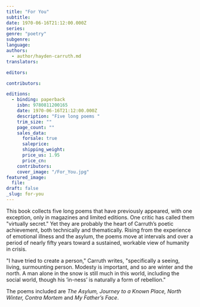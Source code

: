```yaml
---
title: "For You"
subtitle:
date: 1970-06-16T21:12:00.000Z
series:
genre: "poetry"
subgenre:
language:
authors:
  - author/hayden-carruth.md
translators:

editors:

contributors:

editions:
  - binding: paperback
    isbn: 9780811200165
    date: 1970-06-16T21:12:00.000Z
    description: "Five long poems "
    trim_size: ""
    page_count: ""
    sales_data:
      forsale: true
      saleprice:
      shipping_weight:
      price_us: 1.95
      price_cn:
    contributors:
    cover_image: "/For_You.jpg"
featured_image:
  file:
draft: false
_slug: for-you
---
```


This book collects five long poems that have previously appeared, with one exception, only in magazines and limited editions. One critic has called them "virtually secret." Yet they are probably the heart of Carruth’s poetic achievement, both technically and thematically. Rising from the experience of emotional illness and the asylum, the poems move at intervals and over a period of nearly fifty years toward a sustained, workable view of humanity in crisis.

"I have tried to create a person," Carruth writes, "specifically a seeing, living, surmounting person. Modesty is important, and so are winter and the north. A man alone in the snow is still much in this world, including the social world, though his ’in-ness’ is naturally a form of rebellion."

The poems included are _The Asylum, Journey to a Known Place, North Winter, Contra Mortem_ and _My Father’s Face_.

